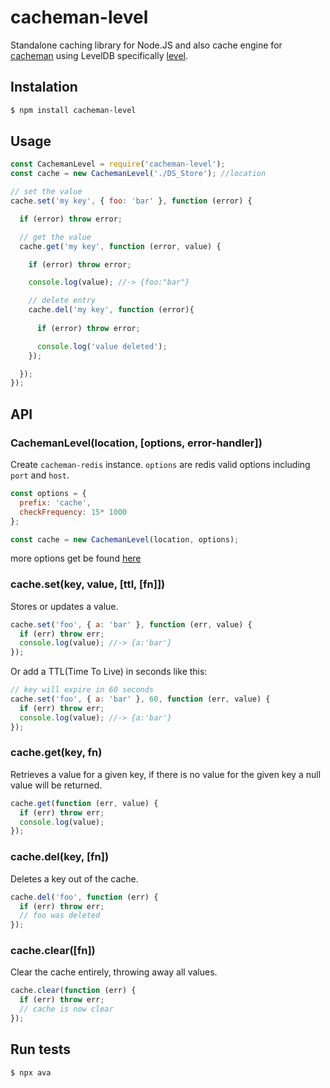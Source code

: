 # cacheman-level

Standalone caching library for Node.JS and also cache engine for [cacheman](https://github.com/cayasso/cacheman) using LevelDB specifically [level](https://www.npmjs.com/package/level).

## Instalation

``` bash
$ npm install cacheman-level
```

## Usage

```javascript
const CachemanLevel = require('cacheman-level');
const cache = new CachemanLevel('./DS_Store'); //location

// set the value
cache.set('my key', { foo: 'bar' }, function (error) {

  if (error) throw error;

  // get the value
  cache.get('my key', function (error, value) {

    if (error) throw error;

    console.log(value); //-> {foo:"bar"}

    // delete entry
    cache.del('my key', function (error){
      
      if (error) throw error;

      console.log('value deleted');
    });

  });
});
```

## API

### CachemanLevel(location, [options, error-handler])

Create `cacheman-redis` instance. `options` are redis valid options including `port` and `host`.

```javascript
const options = { 
  prefix: 'cache',
  checkFrequency: 15* 1000
};

const cache = new CachemanLevel(location, options);
```
more options get be found [here](https://www.npmjs.com/package/leveldown#ctor)

### cache.set(key, value, [ttl, [fn]])

Stores or updates a value.

```javascript
cache.set('foo', { a: 'bar' }, function (err, value) {
  if (err) throw err;
  console.log(value); //-> {a:'bar'}
});
```

Or add a TTL(Time To Live) in seconds like this:

```javascript
// key will expire in 60 seconds
cache.set('foo', { a: 'bar' }, 60, function (err, value) {
  if (err) throw err;
  console.log(value); //-> {a:'bar'}
});
```

### cache.get(key, fn)

Retrieves a value for a given key, if there is no value for the given key a null value will be returned.

```javascript
cache.get(function (err, value) {
  if (err) throw err;
  console.log(value);
});
```

### cache.del(key, [fn])

Deletes a key out of the cache.

```javascript
cache.del('foo', function (err) {
  if (err) throw err;
  // foo was deleted
});
```

### cache.clear([fn])

Clear the cache entirely, throwing away all values.

```javascript
cache.clear(function (err) {
  if (err) throw err;
  // cache is now clear
});
```

## Run tests

``` bash
$ npx ava
```
